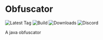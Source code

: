 # Obfuscator

![Latest Tag](https://img.shields.io/github/v/tag/booky10/obfuscator?include_prereleases&sort=semver&label=Latest%20Tag&style=plastic&logo=Github&logoColor=white)
![Build](https://img.shields.io/github/workflow/status/booky10/obfuscator/Build%20Obfuscator?label=Build&style=plastic&logo=Github&logoColor=white)
![Downloads](https://img.shields.io/github/downloads/booky10/obfuscator/latest/total?style=plastic&logo=Github&logoColor=white&label=Downloads)
![Discord](https://img.shields.io/discord/741481245585702932?label=Discord&logo=Discord&logoColor=white&style=plastic)

A java obfuscator
